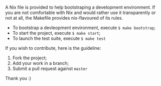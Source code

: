 A Nix file is provided to help bootstraping a development environment.
If you are not comfortable with Nix and would rather use it transparently or
not at all, the Makefile provides nix-flavoured of its rules.

* To bootstrap a devleopment environment, execute `$ make bootstrap`;
* To start the project, execute `$ make start`;
* To launch the test suite, execute `$ make test`

If you wish to contribute, here is the guideline:

1. Fork the project;
1. Add your work in a branch;
1. Submit a pull request against `master`

Thank you :)
